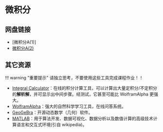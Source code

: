 # 微积分

## 网盘链接

* [微积分A(1)]
* [微积分A(2)](https://cloud.tsinghua.edu.cn/d/db683c97658541b4b24f/)

## 其它资源

!!! warning "重要提示"
    请独立思考，不要使用这些工具完成课程作业！！

* [Integral Calculator](https://www.integral-calculator.com/)：在线的积分计算工具，可以计算出大量定积分/不定积分的**解析解**，并可显示出中间步骤。经测试，它甚至可能比 WolframAlpha 更强大。
* [WolframAlpha](https://www.wolframalpha.com/)：强大的自然科学学习工具，在线问答系统。
* [GeoGeBra](https://www.geogebra.org/)：开源动态数学（几何）软件。
* [MATLAB](https://www.mathworks.com/products/matlab.html)：用于算法开发、数据可视化、数据分析以及数值计算的高级技术计算语言和交互式环境(引自 wikipedia)。